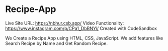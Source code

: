 # Recipe-App
Live Site URL: https://nbhur.csb.app/
Video Functionality: https://www.instagram.com/p/CPa1_DbBNYi/
Created with CodeSandbox

We Create a Recipe App using HTML, CSS, JavaScript. We add features like Search Recipe by Name and Get Random Recipe.
